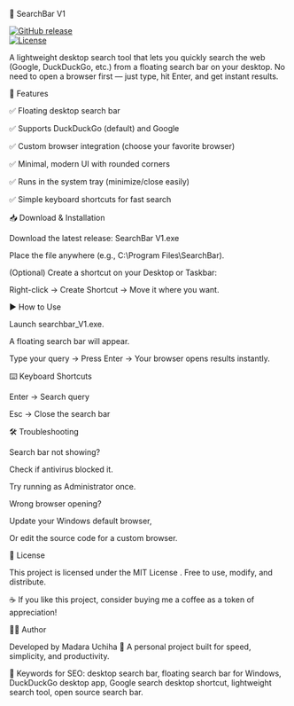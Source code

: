 🔎 SearchBar V1

[![GitHub release](https://img.shields.io/github/v/release/Madara-Uchiha-dev/Search_Bar?style=for-the-badge)](https://github.com/Madara-Uchiha-dev/Search_Bar/releases/download/versions/Search_Bar.v1.exe)   
[![License](https://img.shields.io/github/license/Madara-Uchiha-dev/Search_Bar?label=license&style=for-the-badge)](LICENSE)

A lightweight desktop search tool that lets you quickly search the web (Google, DuckDuckGo, etc.) from a floating search bar on your desktop.
No need to open a browser first — just type, hit Enter, and get instant results.

🚀 Features

✅ Floating desktop search bar

✅ Supports DuckDuckGo (default) and Google

✅ Custom browser integration (choose your favorite browser)

✅ Minimal, modern UI with rounded corners

✅ Runs in the system tray (minimize/close easily)

✅ Simple keyboard shortcuts for fast search

📥 Download & Installation

Download the latest release: SearchBar V1.exe

Place the file anywhere (e.g., C:\Program Files\SearchBar\).

(Optional) Create a shortcut on your Desktop or Taskbar:

Right-click → Create Shortcut → Move it where you want.

▶️ How to Use

Launch searchbar_V1.exe.

A floating search bar will appear.

Type your query → Press Enter → Your browser opens results instantly.

⌨️ Keyboard Shortcuts

Enter → Search query

Esc → Close the search bar

🛠️ Troubleshooting

Search bar not showing?

Check if antivirus blocked it.

Try running as Administrator once.

Wrong browser opening?

Update your Windows default browser,

Or edit the source code for a custom browser.

📜 License

This project is licensed under the MIT License
.
Free to use, modify, and distribute.

☕ If you like this project, consider buying me a coffee
 as a token of appreciation!

👨‍💻 Author

Developed by Madara Uchiha 🐉
A personal project built for speed, simplicity, and productivity.

🔑 Keywords for SEO: desktop search bar, floating search bar for Windows, DuckDuckGo desktop app, Google search desktop shortcut, lightweight search tool, open source search bar.
